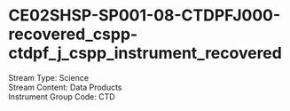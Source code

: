 # CE02SHSP-SP001-08-CTDPFJ000-recovered_cspp-ctdpf_j_cspp_instrument_recovered

Stream Type: Science<br>
Stream Content: Data Products<br>
Instrument Group Code: CTD<br>
